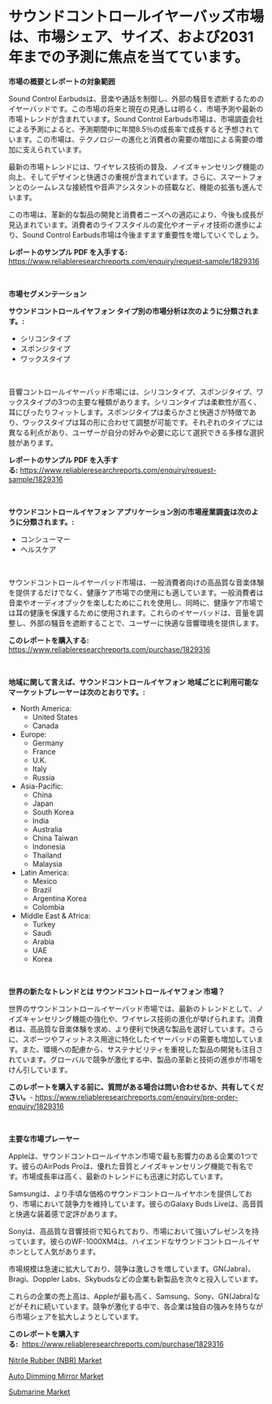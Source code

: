 <p><h1>サウンドコントロールイヤーバッズ市場は、市場シェア、サイズ、および2031年までの予測に焦点を当てています。</h1></p><p><strong>市場の概要とレポートの対象範囲</strong></p>
<p><p>Sound Control Earbudsは、音楽や通話を制御し、外部の騒音を遮断するためのイヤーバッドです。この市場の将来と現在の見通しは明るく、市場予測や最新の市場トレンドが含まれています。Sound Control Earbuds市場は、市場調査会社による予測によると、予測期間中に年間8.5％の成長率で成長すると予想されています。この市場は、テクノロジーの進化と消費者の需要の増加による需要の増加に支えられています。</p><p>最新の市場トレンドには、ワイヤレス技術の普及、ノイズキャンセリング機能の向上、そしてデザインと快適さの重視が含まれています。さらに、スマートフォンとのシームレスな接続性や音声アシスタントの搭載など、機能の拡張も進んでいます。</p><p>この市場は、革新的な製品の開発と消費者ニーズへの適応により、今後も成長が見込まれています。消費者のライフスタイルの変化やオーディオ技術の進歩により、Sound Control Earbuds市場は今後ますます重要性を増していくでしょう。</p></p>
<p><strong>レポートのサンプル PDF を入手する:</strong> <a href="https://www.reliableresearchreports.com/enquiry/request-sample/1829316">https://www.reliableresearchreports.com/enquiry/request-sample/1829316</a></p>
<p>&nbsp;</p>
<p><strong>市場セグメンテーション</strong></p>
<p><strong>サウンドコントロールイヤフォン タイプ別の市場分析は次のように分類されます。:</strong></p>
<p><ul><li>シリコンタイプ</li><li>スポンジタイプ</li><li>ワックスタイプ</li></ul></p>
<p>&nbsp;</p>
<p><p>音響コントロールイヤーバッド市場には、シリコンタイプ、スポンジタイプ、ワックスタイプの3つの主要な種類があります。シリコンタイプは柔軟性が高く、耳にぴったりフィットします。スポンジタイプは柔らかさと快適さが特徴であり、ワックスタイプは耳の形に合わせて調整が可能です。それぞれのタイプには異なる利点があり、ユーザーが自分の好みや必要に応じて選択できる多様な選択肢があります。</p></p>
<p><strong>レポートのサンプル PDF を入手する:</strong>&nbsp;<a href="https://www.reliableresearchreports.com/enquiry/request-sample/1829316">https://www.reliableresearchreports.com/enquiry/request-sample/1829316</a></p>
<p>&nbsp;</p>
<p><strong> サウンドコントロールイヤフォン アプリケーション別の市場産業調査は次のように分類されます。:</strong></p>
<p><ul><li>コンシューマー</li><li>ヘルスケア</li></ul></p>
<p>&nbsp;</p>
<p><p>サウンドコントロールイヤーバッド市場は、一般消費者向けの高品質な音楽体験を提供するだけでなく、健康ケア市場での使用にも適しています。一般消費者は音楽やオーディオブックを楽しむためにこれを使用し、同時に、健康ケア市場では耳の健康を保護するために使用されます。これらのイヤーバッドは、音量を調整し、外部の騒音を遮断することで、ユーザーに快適な音響環境を提供します。</p></p>
<p><strong>このレポートを購入する:</strong>&nbsp; <a href="https://www.reliableresearchreports.com/purchase/1829316">https://www.reliableresearchreports.com/purchase/1829316</a></p>
<p>&nbsp;</p>
<p><strong>地域に関して言えば、サウンドコントロールイヤフォン 地域ごとに利用可能なマーケットプレーヤーは次のとおりです。:</strong></p>
<p><ul>
    <li>
        North America:
        <ul>
            <li>United States</li>
            <li>Canada</li>
        </ul>
    </li>
    <li>
        Europe:
        <ul>
            <li>Germany</li>
            <li>France</li>
            <li>U.K.</li>
            <li>Italy</li>
            <li>Russia</li>
        </ul>
    </li>
    <li>
        Asia-Pacific:
        <ul>
            <li>China</li>
            <li>Japan</li>
            <li>South Korea</li>
            <li>India</li>
            <li>Australia</li>
            <li>China Taiwan</li>
            <li>Indonesia</li>
            <li>Thailand</li>
            <li>Malaysia</li>
        </ul>
    </li>
    <li>
        Latin America:
        <ul>
            <li>Mexico</li>
            <li>Brazil</li>
            <li>Argentina Korea</li>
            <li>Colombia</li>
        </ul>
    </li>
    <li>
        Middle East & Africa:
        <ul>
            <li>Turkey</li>
            <li>Saudi</li>
            <li>Arabia</li>
            <li>UAE</li>
            <li>Korea</li>
        </ul>
    </li>
    </ul></p>
<p>&nbsp;</p>
<p><strong>世界の新たなトレンドとは サウンドコントロールイヤフォン 市場？</strong></p>
<p><p>世界のサウンドコントロールイヤーバッド市場では、最新のトレンドとして、ノイズキャンセリング機能の強化や、ワイヤレス技術の進化が挙げられます。消費者は、高品質な音楽体験を求め、より便利で快適な製品を選好しています。さらに、スポーツやフィットネス用途に特化したイヤーバッドの需要も増加しています。また、環境への配慮から、サステナビリティを重視した製品の開発も注目されています。グローバルで競争が激化する中、製品の革新と技術の進歩が市場をけん引しています。</p></p>
<p><strong>このレポートを購入する前に、質問がある場合は問い合わせるか、共有してください。</strong>- <a href="https://www.reliableresearchreports.com/enquiry/pre-order-enquiry/1829316">https://www.reliableresearchreports.com/enquiry/pre-order-enquiry/1829316</a></p>
<p>&nbsp;</p>
<p><strong>主要な市場プレーヤー</strong></p>
<p><p>Appleは、サウンドコントロールイヤホン市場で最も影響力のある企業の1つです。彼らのAirPods Proは、優れた音質とノイズキャンセリング機能で有名です。市場成長率は高く、最新のトレンドにも迅速に対応しています。</p><p>Samsungは、より手頃な価格のサウンドコントロールイヤホンを提供しており、市場において競争力を維持しています。彼らのGalaxy Buds Liveは、高音質と快適な装着感で定評があります。</p><p>Sonyは、高品質な音響技術で知られており、市場において強いプレゼンスを持っています。彼らのWF-1000XM4は、ハイエンドなサウンドコントロールイヤホンとして人気があります。</p><p>市場規模は急速に拡大しており、競争は激しさを増しています。GN(Jabra)、Bragi、Doppler Labs、Skybudsなどの企業も新製品を次々と投入しています。</p><p>これらの企業の売上高は、Appleが最も高く、Samsung、Sony、GN(Jabra)などがそれに続いています。競争が激化する中で、各企業は独自の強みを持ちながら市場シェアを拡大しようとしています。</p></p>
<p><strong>このレポートを購入する:</strong>&nbsp;&nbsp;<a href="https://www.reliableresearchreports.com/purchase/1829316">https://www.reliableresearchreports.com/purchase/1829316</a></p>
<p><p><a href="https://view.publitas.com/reportprime-1/nitrile-rubber-nbr-market-size-2023-2030-global-industrial-analysis-key-geographical-regions-market-share-top-key-players-product-types-and-forecast-research-report/">Nitrile Rubber (NBR) Market</a></p><p><a href="https://github.com/wusalecollins540tpqoz/Market-Research-Report-List-1/blob/main/auto-dimming-mirror-market.md">Auto Dimming Mirror Market</a></p><p><a href="https://github.com/kathiaseamanalvaradovlprc2h/Market-Research-Report-List-1/blob/main/submarine-market.md">Submarine Market</a></p></p>